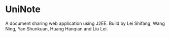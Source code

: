 # UniNote
A document sharing web application using J2EE.
Build by Lei Shifang, Wang Ning, Yan Shunkuan, Huang Hanqian and Liu Lei.
